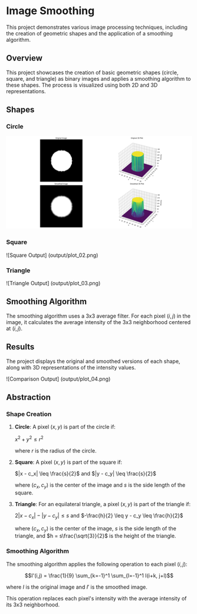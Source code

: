# Image Smoothing 

This project demonstrates various image processing techniques, including the creation of geometric shapes and the application of a smoothing algorithm.

## Overview

This project showcases the creation of basic geometric shapes (circle, square, and triangle) as binary images and applies a smoothing algorithm to these shapes. The process is visualized using both 2D and 3D representations.

## Shapes

### Circle

![Circle Output](output/plot_01.png)

### Square

![Square Output]
(output/plot_02.png)

### Triangle

![Triangle Output]
(output/plot_03.png)

## Smoothing Algorithm

The smoothing algorithm uses a 3x3 average filter. For each pixel $(i,j)$ in the image, it calculates the average intensity of the 3x3 neighborhood centered at $(i,j)$.

## Results

The project displays the original and smoothed versions of each shape, along with 3D representations of the intensity values.

![Comparison Output]
(output/plot_04.png)

## Abstraction

### Shape Creation

1. **Circle**: A pixel $(x,y)$ is part of the circle if:

   $x^2 + y^2 \leq r^2$

   where $r$ is the radius of the circle.

2. **Square**: A pixel $(x,y)$ is part of the square if:

   $|x - c_x| \leq \frac{s}{2}$ and $|y - c_y| \leq \frac{s}{2}$

   where $(c_x, c_y)$ is the center of the image and $s$ is the side length of the square.

3. **Triangle**: For an equilateral triangle, a pixel $(x,y)$ is part of the triangle if:

   $2|x - c_x| - |y - c_y| \leq s$ and $-\frac{h}{2} \leq y - c_y \leq \frac{h}{2}$

   where $(c_x, c_y)$ is the center of the image, $s$ is the side length of the triangle, and $h = s\frac{\sqrt{3}}{2}$ is the height of the triangle.

### Smoothing Algorithm

The smoothing algorithm applies the following operation to each pixel $(i,j)$:

$$I'(i,j) = \frac{1}{9} \sum_{k=-1}^1 \sum_{l=-1}^1 I(i+k, j+l)$$

where $I$ is the original image and $I'$ is the smoothed image.

This operation replaces each pixel's intensity with the average intensity of its 3x3 neighborhood.


